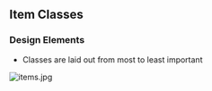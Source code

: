 ## Item Classes

### Design Elements

- Classes are laid out from most to least important

![items.jpg](../..image_files/home/items/items.jpg)
